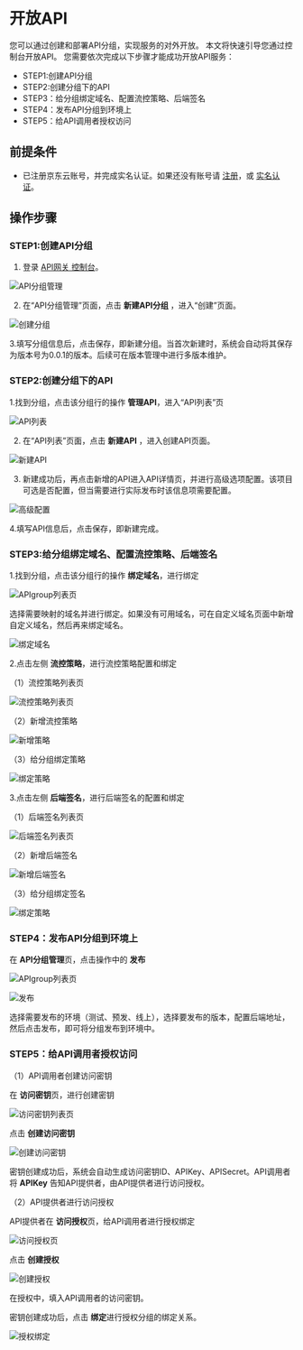 # 开放API

您可以通过创建和部署API分组，实现服务的对外开放。
本文将快速引导您通过控制台开放API。
您需要依次完成以下步骤才能成功开放API服务：
- STEP1:创建API分组
- STEP2:创建分组下的API
- STEP3：给分组绑定域名、配置流控策略、后端签名
- STEP4：发布API分组到环境上
- STEP5：给API调用者授权访问


## 前提条件
- 已注册京东云账号，并完成实名认证。如果还没有账号请 [注册](https://accounts.jdcloud.com/p/regPage?source=jdcloud&ReturnUrl=%2f%2fuc.jdcloud.com%2fpassport%2fcomplete%3freturnUrl%3dhttp%3A%2F%2Fuc.jdcloud.com%2Fredirect%2FloginRouter%3FreturnUrl%3Dhttps%253A%252F%252Fwww.jdcloud.com%252Fhelp%252Fdetail%252F734%252FisCatalog%252F1)，或 [实名认证](https://uc.jdcloud.com/account/certify)。


## 操作步骤
### STEP1:创建API分组
1. 登录 [API网关 控制台](https://apigateway-console.jdcloud.com/apiGroupList)。

 ![API分组管理](https://github.com/jdcloudcom/cn/blob/edit/image/Internet-Middleware/API-Gateway/apigroup-1.png)
 
 
2. 在“API分组管理”页面，点击 **新建API分组** ，进入“创建”页面。

![创建分组](https://github.com/jdcloudcom/cn/blob/edit/image/Internet-Middleware/API-Gateway/apigroup-addgroup.png)
    
    
3.填写分组信息后，点击保存，即新建分组。当首次新建时，系统会自动将其保存为版本号为0.0.1的版本。后续可在版本管理中进行多版本维护。




### STEP2:创建分组下的API

1.找到分组，点击该分组行的操作 **管理API**，进入“API列表”页

 ![API列表](https://github.com/jdcloudcom/cn/blob/edit/image/Internet-Middleware/API-Gateway/apigroup-apilist.png)


2. 在“API列表”页面，点击 **新建API** ，进入创建API页面。

![新建API](https://github.com/jdcloudcom/cn/blob/edit/image/Internet-Middleware/API-Gateway/apigroup-addapi.png)


3. 新建成功后，再点击新增的API进入API详情页，并进行高级选项配置。该项目可选是否配置，但当需要进行实际发布时该信息项需要配置。

![高级配置](https://github.com/jdcloudcom/cn/blob/edit/image/Internet-Middleware/API-Gateway/apigroup-addapi-advane.png)
  
  
4.填写API信息后，点击保存，即新建完成。




### STEP3:给分组绑定域名、配置流控策略、后端签名
1.找到分组，点击该分组行的操作 **绑定域名**，进行绑定

![APIgroup列表页](https://github.com/jdcloudcom/cn/blob/edit/image/Internet-Middleware/API-Gateway/apigroup-rp-apigroup-list.png)

选择需要映射的域名并进行绑定。如果没有可用域名，可在自定义域名页面中新增自定义域名，然后再来绑定域名。

![绑定域名](https://github.com/jdcloudcom/cn/blob/edit/image/Internet-Middleware/API-Gateway/apigroup-bdym.png)



2.点击左侧 **流控策略**，进行流控策略配置和绑定

（1）流控策略列表页

![流控策略列表页](https://github.com/jdcloudcom/cn/blob/edit/image/Internet-Middleware/API-Gateway/lkcl-list.png)


（2）新增流控策略

![新增策略](https://github.com/jdcloudcom/cn/blob/edit/image/Internet-Middleware/API-Gateway/lkcl-add.png)


（3）给分组绑定策略

![绑定策略](https://github.com/jdcloudcom/cn/blob/edit/image/Internet-Middleware/API-Gateway/lkcl-bd.png)


3.点击左侧 **后端签名**，进行后端签名的配置和绑定

（1）后端签名列表页

![后端签名列表页](https://github.com/jdcloudcom/cn/blob/edit/image/Internet-Middleware/API-Gateway/hdqm-list.png)


（2）新增后端签名

![新增后端签名](https://github.com/jdcloudcom/cn/blob/edit/image/Internet-Middleware/API-Gateway/hdqm-add.png)


（3）给分组绑定签名

![绑定策略](https://github.com/jdcloudcom/cn/blob/edit/image/Internet-Middleware/API-Gateway/hdqm-bd.png)



### STEP4：发布API分组到环境上

在 **API分组管理**页，点击操作中的 **发布**

![APIgroup列表页](https://github.com/jdcloudcom/cn/blob/edit/image/Internet-Middleware/API-Gateway/apigroup-rp-apigroup-list.png)

![发布](https://github.com/jdcloudcom/cn/blob/edit/image/Internet-Middleware/API-Gateway/apigroup-fb.png)

选择需要发布的环境（测试、预发、线上），选择要发布的版本，配置后端地址，然后点击发布，即可将分组发布到环境中。


### STEP5：给API调用者授权访问

（1）API调用者创建访问密钥

在 **访问密钥**页，进行创建密钥

![访问密钥列表页](https://github.com/jdcloudcom/cn/blob/edit/image/Internet-Middleware/API-Gateway/fwmy-list.png)

点击 **创建访问密钥**

![创建访问密钥](https://github.com/jdcloudcom/cn/blob/edit/image/Internet-Middleware/API-Gateway/fwmy-add.png)

密钥创建成功后，系统会自动生成访问密钥ID、APIKey、APISecret。API调用者将 **APIKey** 告知API提供者，由API提供者进行访问授权。


（2）API提供者进行访问授权

API提供者在 **访问授权**页，给API调用者进行授权绑定

![访问授权页](https://github.com/jdcloudcom/cn/blob/edit/image/Internet-Middleware/API-Gateway/fwsq-list.png)

点击 **创建授权**

![创建授权](https://github.com/jdcloudcom/cn/blob/edit/image/Internet-Middleware/API-Gateway/fwsq-add.png)

在授权中，填入API调用者的访问密钥。


密钥创建成功后，点击 **绑定**进行授权分组的绑定关系。

![授权绑定](https://github.com/jdcloudcom/cn/blob/edit/image/Internet-Middleware/API-Gateway/fwsq-bd.png)
